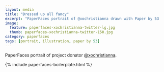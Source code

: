 ```yaml
---
layout: media
title: "Dressed up all fancy"
excerpt: "PaperFaces portrait of @xochristianna drawn with Paper by 53 on an iPad."
image: 
  feature: paperfaces-xochristianna-twitter-lg.jpg
  thumb: paperfaces-xochristianna-twitter-150.jpg
category: paperfaces
tags: [portrait, illustration, paper by 53]
---
```


PaperFaces portrait of project donator [@xochristianna](http://twitter.com/xochristianna).

{% include paperfaces-boilerplate.html %}